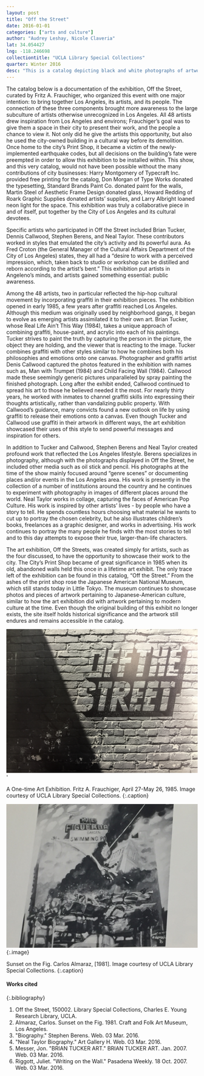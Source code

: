 ```yaml
---
layout: post
title: "Off the Street"
date: 2016-01-01
categories: ["arts and culture"]
author: "Audrey Leshay, Nicole Claveria"
lat: 34.054427
lng: -118.246698
collectiontitle: "UCLA Library Special Collections"
quarter: Winter 2016
desc: "This is a catalog depicting black and white photographs of artwork from an exhibition in Los Angeles in 1985 at the Old City Print Shop."
---
```

The catalog below is a documentation of the exhibition, Off the Street, curated by Fritz A. Frauchiger, who organized this event with one major intention: to bring together Los Angeles, its artists, and its people.  The connection of these three components brought more awareness to the large subculture of artists otherwise unrecognized in Los Angeles. All 48 artists drew inspiration from Los Angeles and environs; Frauchiger’s goal was to give them a space in their city to present their work, and the people a chance to view it.  Not only did he give the artists this opportunity, but also he used the city-owned building in a cultural way before its demolition. Once home to the city’s Print Shop, it became a victim of the newly-implemented earthquake codes, but all decisions on the building’s fate were preempted in order to allow this exhibition to be installed within.  This show, and this very catalog, would not have been possible without the many contributions of city businesses: Harry Montgomery of Typecraft Inc. provided free printing for the catalog, Don Morgan of Type Works donated the typesetting, Standard Brands Paint Co. donated paint for the walls, Martin Steel of Aesthetic Frame Design donated glass, Howard Redding of Roark Graphic Supplies donated artists’ supplies, and Larry Albright loaned neon light for the space. This exhibition was truly a collaborative piece in and of itself, put together by the City of Los Angeles and its cultural devotees.

Specific artists who participated in Off the Street included Brian Tucker, Dennis Callwood, Stephen Berens, and Neal Taylor.  These contributors worked in styles that emulated the city’s activity and its powerful aura.  As Fred Croton (the General Manager of the Cultural Affairs Department of the City of Los Angeles) states, they all had a “desire to work with a perceived impression, which, taken back to studio or workshop can be distilled and reborn according to the artist’s bent.”  This exhibition put artists in Angeleno’s minds, and artists gained something essential: public awareness.

Among the 48 artists, two in particular reflected the hip-hop cultural movement by incorporating graffiti in their exhibition pieces. The exhibition opened in early 1985, a few years after graffiti reached Los Angeles. Although this medium was originally used by neighborhood gangs, it began to evolve as emerging artists assimilated it to their own art. Brian Tucker, whose Real Life Ain’t This Way (1984), takes a unique approach of combining graffiti, house-paint, and acrylic into each of his paintings. Tucker strives to paint the truth by capturing the person in the picture, the object they are holding, and the viewer that is reacting to the image. Tucker combines graffiti with other styles similar to how he combines both his philosophies and emotions onto one canvas. Photographer and graffiti artist Denis Callwood captured the photos featured in the exhibition with names such as, Man with Trumpet (1984) and Child Facing Wall (1984). Callwood made these seemingly generic pictures unparalleled by spray painting the finished photograph. Long after the exhibit ended, Callwood continued to spread his art to those he believed needed it the most. For nearly thirty years, he worked with inmates to channel graffiti skills into expressing their thoughts artistically, rather than vandalizing public property. With Callwood’s guidance, many convicts found a new outlook on life by using graffiti to release their emotions onto a canvas. Even though Tucker and Callwood use graffiti in their artwork in different ways, the art exhibition showcased their uses of this style to send powerful messages and inspiration for others.

In addition to Tucker and Callwood, Stephen Berens and Neal Taylor created profound work that reflected the Los Angeles lifestyle.  Berens specializes in photography, although with the photographs displayed in Off the Street, he included other media such as oil stick and pencil.  His photographs at the time of the show mainly focused around “genre scenes” or documenting places and/or events in the Los Angeles area.  His work is presently in the collection of a number of institutions around the country and he continues to experiment with photography in images of different places around the world.  Neal Taylor works in collage, capturing the faces of American Pop Culture.  His work is inspired by other artists’ lives - by people who have a story to tell. He spends countless hours choosing what material he wants to cut up to portray the chosen celebrity, but he also illustrates children’s books, freelances as a graphic designer, and works in advertising.  His work continues to portray the many people he finds with the most stories to tell and to this day attempts to expose their true, larger-than-life characters.

The art exhibition, Off the Streets, was created simply for artists, such as the four discussed, to have the opportunity to showcase their work to the city. The City’s Print Shop became of great significance in 1985 when its old, abandoned walls held this once in a lifetime art exhibit. The only trace left of the exhibition can be found in this catalog, “Off the Street.” From the ashes of the print shop rose the Japanese American National Museum, which still stands today in Little Tokyo. The museum continues to showcase photos and pieces of artwork pertaining to Japanese-American culture, similar to how the art exhibition did with artwork pertaining to modern culture at the time. Even though the original building of this exhibit no longer exists, the site itself holds historical significance and the artwork still endures and remains accessible in the catalog.


![A street wall made of brick with the title of the art exhibition &#34;Off the Streets&#34;.](images/offthestreet.JPG)'

A One-time Art Exhibition. Fritz A. Frauchiger, April 27-May 26, 1985. Image courtesy of UCLA Library Special Collections.
   {:.caption}

![Painting of helicopters putting out a fire from a car crash caused by a realistic Los Angeles mural during sunset on the side of a building.](images/offthestreet3.jpg)
{:.image}

Sunset on the Fig. Carlos Almaraz, [1981]. Image courtesy of UCLA Library Special Collections.
   {:.caption}


#### Works cited

{:.bibliography}
1. Off the Street, 150002. Library Special Collections, Charles E. Young Research Library, UCLA.
2. Almaraz, Carlos. Sunset on the Fig. 1981. Craft and Folk Art Museum, Los Angeles.
3. &quot;Biography.&quot; Stephen Berens. Web. 03 Mar. 2016.
4. &quot;Neal Taylor Biography.&quot; Art Gallery H. Web. 03 Mar. 2016.
5. Messer, Jon. &quot;BRIAN TUCKER ART.&quot; BRIAN TUCKER ART. Jan. 2007. Web. 03 Mar. 2016.
6. Riggott, Juliet. &quot;Writing on the Wall.&quot; Pasadena Weekly. 18 Oct. 2007. Web. 03 Mar. 2016.
